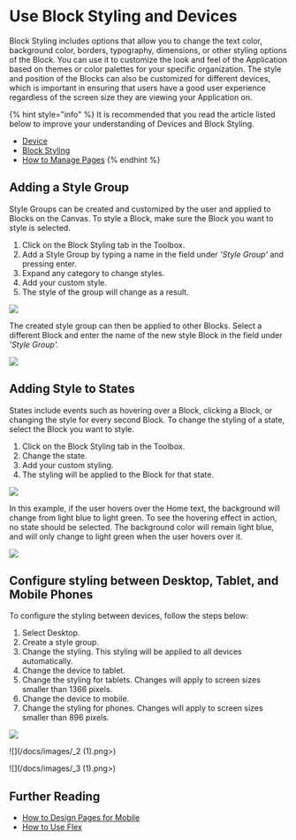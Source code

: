 # Use Block Styling and Devices

Block Styling includes options that allow you to change the text color, background color, borders, typography, dimensions, or other styling options of the Block. You can use it to customize the look and feel of the Application based on themes or color palettes for your specific organization. The style and position of the Blocks can also be customized for different devices, which is important in ensuring that users have a good user experience regardless of the screen size they are viewing your Application on.

{% hint style="info" %}
It is recommended that you read the article listed below to improve your understanding of Devices and Block Styling.

* [Device](../../concepts/application/devices.md)
* [Block Styling](../../concepts/application/block-styling.md)
* [How to Manage Pages](manage-pages.md)
{% endhint %}

## Adding a Style Group

Style Groups can be created and customized by the user and applied to Blocks on the Canvas. To style a Block, make sure the Block you want to style is selected.

1. Click on the Block Styling tab in the Toolbox.
2. Add a Style Group by typing a name in the field under _'Style Group'_ and pressing enter.
3. Expand any category to change styles.
4. Add your custom style.
5. The style of the group will change as a result.

![](/docs/images/_5.png>)

The created style group can then be applied to other Blocks. Select a different Block and enter the name of the new style Block in the field under _'Style Group'._

![](/docs/images/_6.png>)

## Adding Style to States

States include events such as hovering over a Block, clicking a Block, or changing the style for every second Block. To change the styling of a state, select the Block you want to style.

1. Click on the Block Styling tab in the Toolbox.
2. Change the state.
3. Add your custom styling.
4. The styling will be applied to the Block for that state.

![](/docs/images/_7.png>)

In this example, if the user hovers over the Home text, the background will change from light blue to light green. To see the hovering effect in action, no state should be selected. The background color will remain light blue, and will only change to light green when the user hovers over it.

![](/docs/images/_8.png>)

## Configure styling between Desktop, Tablet, and Mobile Phones

To configure the styling between devices, follow the steps below:

1. Select Desktop.
2. Create a style group.
3. Change the styling. This styling will be applied to all devices automatically.
4. Change the device to tablet.
5. Change the styling for tablets. Changes will apply to screen sizes smaller than 1366 pixels.
6. Change the device to mobile.
7. Change the styling for phones. Changes will apply to screen sizes smaller than 896 pixels.

![](../images/_1.png)

![](/docs/images/_2 (1).png>)

![](/docs/images/_3 (1).png>)

## Further Reading

* [How to Design Pages for Mobile](design-pages-for-mobile.md)
* [How to Use Flex](use-flex.md)





